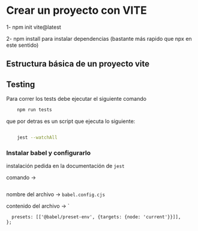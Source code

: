 # Crear un proyecto con VITE

1- npm init vite@latest

2- npm install para instalar dependencias
(bastante más rapido que npx en este sentido)

## Estructura básica de un proyecto vite

## Testing

Para correr los tests debe ejecutar el siguiente comando

```bash
	npm run tests
```

que por detras es un script que ejecuta lo siguiente:

```bash

	jest --watchAll
```

### Instalar babel y configurarlo

instalación pedida en la documentación de `jest`

comando ->

```

```

nombre del archivo -> `babel.config.cjs`

contenido del archivo -> `

```module.exports = {
  presets: [['@babel/preset-env', {targets: {node: 'current'}}]],
};
```
